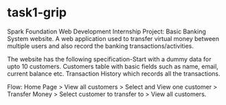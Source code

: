 # task1-grip
Spark Foundation Web Development Internship Project: Basic Banking System website. A web application used to transfer virtual money between multiple users and also record the banking transactions/activities.

The website has the following specification-Start with a dummy data for upto 10 customers. Customers table with basic fields such as name, email, current balance etc. Transaction History which records all the transactions.

Flow: Home Page > View all customers > Select and View one customer > Transfer Money > Select customer to transfer to > View all customers.
